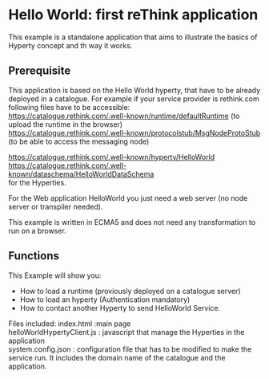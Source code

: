# Hello World: first reThink application
This example is a standalone application that aims to illustrate the basics of Hyperty concept and th way it works.


## Prerequisite
This application is based on the Hello World hyperty, that have to be already deployed in a catalogue. For example if your service provider is rethink.com following files have to be accessible:  
https://catalogue.rethink.com/.well-known/runtime/defaultRuntime (to upload the runtime in the browser)  
https://catalogue.rethink.com/.well-known/protocolstub/MsgNodeProtoStub (to be able to access the messaging node)   

https://catalogue.rethink.com/.well-known/hyperty/HelloWorld  
https://catalogue.rethink.com/.well-known/dataschema/HelloWorldDataSchema  
for the Hyperties.   

For the Web application HelloWorld you just need a web server (no node server or transpiler needed).  

This example is written in ECMA5 and does not need any transformation to run on a browser.

## Functions
This Example will show you:  
 * How to load a runtime (proviously deployed on a catalogue server)  
 * How to load an hyperty (Authentication mandatory)  
 * How to contact another Hyperty to send HelloWorld Service.   
  
Files included:
index.html :main page  
helloWorldHypertyClient.js : javascript that manage the Hyperties in the application  
system.config.json : configuration file that has to be modified to make the service run. It includes the domain name of the catalogue and the application.  

